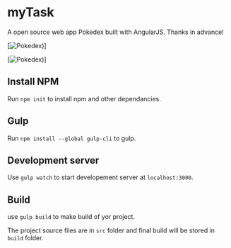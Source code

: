 # myTask

A open source web app Pokedex built with AngularJS.
Thanks in advance!

[![Pokedex](https://goo.gl/rMSytN))]

[![Pokedex](https://goo.gl/tzbU7r))]

## Install NPM

Run `npm init` to install npm and other dependancies.


## Gulp

Run `npm install --global gulp-cli` to gulp.

## Development server

Use `gulp watch` to start developement server at `localhost:3000`.


## Build 

use `gulp build` to make build of yor project.

The project source files are in `src` folder and final build will be stored in `build` folder.


